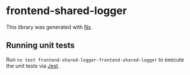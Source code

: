 # frontend-shared-logger

This library was generated with [Nx](https://nx.dev).

## Running unit tests

Run `nx test frontend-shared-logger-frontend-shared-logger` to execute the unit tests via [Jest](https://jestjs.io).
